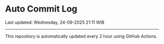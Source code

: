 # Auto Commit Log

Last updated: Wednesday, 24-09-2025 21:11 WIB

---

This repository is automatically updated every 2 hour using GitHub Actions.
